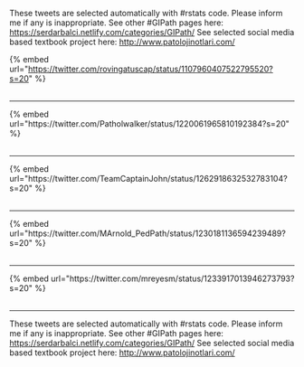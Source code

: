 

These tweets are selected automatically with #rstats code. Please inform me if any is inappropriate.
See other #GIPath pages here: https://serdarbalci.netlify.com/categories/GIPath/ 
See selected social media based textbook project here: http://www.patolojinotlari.com/

{% embed url="https://twitter.com/rovingatuscap/status/1107960407522795520?s=20" %}<br>
<br>
<hr>
{% embed url="https://twitter.com/Patholwalker/status/1220061965810192384?s=20" %}<br>
<br>
<hr>
{% embed url="https://twitter.com/TeamCaptainJohn/status/1262918632532783104?s=20" %}<br>
<br>
<hr>
{% embed url="https://twitter.com/MArnold_PedPath/status/1230181136594239489?s=20" %}<br>
<br>
<hr>
{% embed url="https://twitter.com/mreyesm/status/1233917013946273793?s=20" %}<br>
<br>
<hr>


These tweets are selected automatically with #rstats code. Please inform me if any is inappropriate.
See other #GIPath pages here: https://serdarbalci.netlify.com/categories/GIPath/ 
See selected social media based textbook project here: http://www.patolojinotlari.com/
